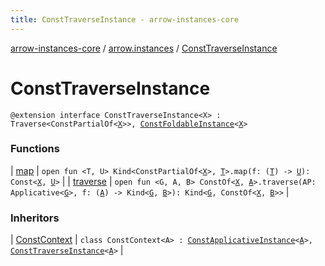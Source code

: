 ```yaml
---
title: ConstTraverseInstance - arrow-instances-core
---
```


[arrow-instances-core](../../index.html) / [arrow.instances](../index.html) / [ConstTraverseInstance](./index.html)

# ConstTraverseInstance

`@extension interface ConstTraverseInstance<X> : Traverse<ConstPartialOf<`[`X`](index.html#X)`>>, `[`ConstFoldableInstance`](../-const-foldable-instance/index.html)`<`[`X`](index.html#X)`>`

### Functions

| [map](map.html) | `open fun <T, U> Kind<ConstPartialOf<`[`X`](index.html#X)`>, `[`T`](map.html#T)`>.map(f: (`[`T`](map.html#T)`) -> `[`U`](map.html#U)`): Const<`[`X`](index.html#X)`, `[`U`](map.html#U)`>` |
| [traverse](traverse.html) | `open fun <G, A, B> ConstOf<`[`X`](index.html#X)`, `[`A`](traverse.html#A)`>.traverse(AP: Applicative<`[`G`](traverse.html#G)`>, f: (`[`A`](traverse.html#A)`) -> Kind<`[`G`](traverse.html#G)`, `[`B`](traverse.html#B)`>): Kind<`[`G`](traverse.html#G)`, ConstOf<`[`X`](index.html#X)`, `[`B`](traverse.html#B)`>>` |

### Inheritors

| [ConstContext](../-const-context/index.html) | `class ConstContext<A> : `[`ConstApplicativeInstance`](../-const-applicative-instance/index.html)`<`[`A`](../-const-context/index.html#A)`>, `[`ConstTraverseInstance`](./index.html)`<`[`A`](../-const-context/index.html#A)`>` |

